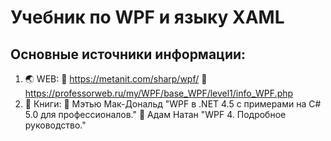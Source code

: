 # Учебник по WPF и языку XAML
## Основные источники информации:
1. :earth_asia: WEB:
   :speech_balloon: https://metanit.com/sharp/wpf/
   :speech_balloon: https://professorweb.ru/my/WPF/base_WPF/level1/info_WPF.php
2. :notebook: Книги:
   :blue_book: Мэтью Мак-Дональд "WPF в .NET 4.5 с примерами на C# 5.0 для профессионалов."
   :blue_book: Адам Натан "WPF 4. Подробное руководство."

